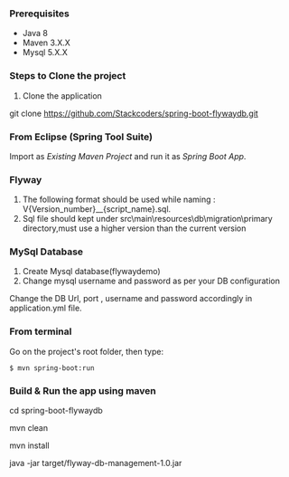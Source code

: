 ### Prerequisites

- Java 8
- Maven 3.X.X
- Mysql 5.X.X


### Steps to Clone the project
1. Clone the application

git clone https://github.com/Stackcoders/spring-boot-flywaydb.git

### From Eclipse (Spring Tool Suite)

Import as *Existing Maven Project* and run it as *Spring Boot App*.

### Flyway 

 1. The following format should be used while naming :  V{Version_number}__{script_name}.sql.
 2. Sql file should kept under src\main\resources\db\migration\primary directory,must use a higher version than the current version
 
 
### MySql Database

1.	Create Mysql database(flywaydemo)
2.  Change mysql username and password as per your DB configuration

Change the DB Url, port , username and password accordingly in application.yml file.

### From terminal

Go on the project's root folder, then type:

    $ mvn spring-boot:run
	
### Build & Run the app using maven

cd spring-boot-flywaydb

mvn clean

mvn install

java -jar target/flyway-db-management-1.0.jar

	
   
